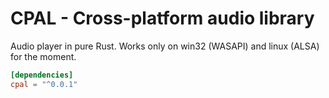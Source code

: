 # CPAL - Cross-platform audio library

Audio player in pure Rust. Works only on win32 (WASAPI) and linux (ALSA) for the moment.

```toml
[dependencies]
cpal = "^0.0.1"
```

